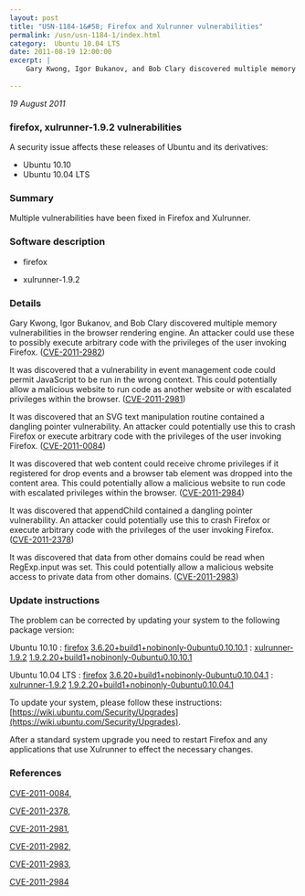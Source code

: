 ```yaml
---
layout: post
title: "USN-1184-1&#58; Firefox and Xulrunner vulnerabilities"
permalink: /usn/usn-1184-1/index.html
category:  Ubuntu 10.04 LTS
date: 2011-08-19 12:00:00
excerpt: |
    Gary Kwong, Igor Bukanov, and Bob Clary discovered multiple memory vulnerabilities in the browser rendering engine. An attacker could use these to possibly execute arbitrary code with the privileges of the user invoking Firefox. ([CVE-2011-2982](http://people.ubuntu.com/~ubuntu-security/cve/CVE-2011-2982))
    
--- 
```

 
 

*19 August 2011*

### firefox, xulrunner-1.9.2 vulnerabilities

A security issue affects these releases of Ubuntu and its derivatives:

* Ubuntu 10.10
* Ubuntu 10.04 LTS

### Summary

Multiple vulnerabilities have been fixed in Firefox and Xulrunner. 

### Software description

* firefox 

* xulrunner-1.9.2 

### Details

Gary Kwong, Igor Bukanov, and Bob Clary discovered multiple memory vulnerabilities in the browser rendering engine. An attacker could use these to possibly execute arbitrary code with the privileges of the user invoking Firefox. ([CVE-2011-2982](http://people.ubuntu.com/~ubuntu-security/cve/CVE-2011-2982))

It was discovered that a vulnerability in event management code could permit JavaScript to be run in the wrong context. This could potentially allow a malicious website to run code as another website or with escalated privileges within the browser. ([CVE-2011-2981](http://people.ubuntu.com/~ubuntu-security/cve/CVE-2011-2981))

It was discovered that an SVG text manipulation routine contained a dangling pointer vulnerability. An attacker could potentially use this to crash Firefox or execute arbitrary code with the privileges of the user invoking Firefox. ([CVE-2011-0084](http://people.ubuntu.com/~ubuntu-security/cve/CVE-2011-0084))

It was discovered that web content could receive chrome privileges if it registered for drop events and a browser tab element was dropped into the content area. This could potentially allow a malicious website to run code with escalated privileges within the browser. ([CVE-2011-2984](http://people.ubuntu.com/~ubuntu-security/cve/CVE-2011-2984))

It was discovered that appendChild contained a dangling pointer vulnerability. An attacker could potentially use this to crash Firefox or execute arbitrary code with the privileges of the user invoking Firefox. ([CVE-2011-2378](http://people.ubuntu.com/~ubuntu-security/cve/CVE-2011-2378))

It was discovered that data from other domains could be read when RegExp.input was set. This could potentially allow a malicious website access to private data from other domains. ([CVE-2011-2983](http://people.ubuntu.com/~ubuntu-security/cve/CVE-2011-2983)) 

### Update instructions

The problem can be corrected by updating your system to the following package version:

Ubuntu 10.10
 : [firefox](https://launchpad.net/ubuntu/+source/firefox) <span> [3.6.20+build1+nobinonly-0ubuntu0.10.10.1](https://launchpad.net/ubuntu/+source/firefox/3.6.20+build1+nobinonly-0ubuntu0.10.10.1) </span> 
 : [xulrunner-1.9.2](https://launchpad.net/ubuntu/+source/xulrunner-1.9.2) <span> [1.9.2.20+build1+nobinonly-0ubuntu0.10.10.1](https://launchpad.net/ubuntu/+source/xulrunner-1.9.2/1.9.2.20+build1+nobinonly-0ubuntu0.10.10.1) </span> 

Ubuntu 10.04 LTS
 : [firefox](https://launchpad.net/ubuntu/+source/firefox) <span> [3.6.20+build1+nobinonly-0ubuntu0.10.04.1](https://launchpad.net/ubuntu/+source/firefox/3.6.20+build1+nobinonly-0ubuntu0.10.04.1) </span> 
 : [xulrunner-1.9.2](https://launchpad.net/ubuntu/+source/xulrunner-1.9.2) <span> [1.9.2.20+build1+nobinonly-0ubuntu0.10.04.1](https://launchpad.net/ubuntu/+source/xulrunner-1.9.2/1.9.2.20+build1+nobinonly-0ubuntu0.10.04.1) </span> 

To update your system, please follow these instructions: [https://wiki.ubuntu.com/Security/Upgrades](https://wiki.ubuntu.com/Security/Upgrades).

After a standard system upgrade you need to restart Firefox and any applications that use Xulrunner to effect the necessary changes. 

### References

 
 [CVE-2011-0084](http://people.ubuntu.com/~ubuntu-security/cve/CVE-2011-0084), 

 [CVE-2011-2378](http://people.ubuntu.com/~ubuntu-security/cve/CVE-2011-2378), 

 [CVE-2011-2981](http://people.ubuntu.com/~ubuntu-security/cve/CVE-2011-2981), 

 [CVE-2011-2982](http://people.ubuntu.com/~ubuntu-security/cve/CVE-2011-2982), 

 [CVE-2011-2983](http://people.ubuntu.com/~ubuntu-security/cve/CVE-2011-2983), 

 [CVE-2011-2984](http://people.ubuntu.com/~ubuntu-security/cve/CVE-2011-2984)
 

